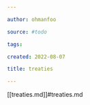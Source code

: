 ```yaml
---

author: ohmanfoo

source: #todo

tags: 

created: 2022-08-07

title: treaties

---
```

[[treaties.md]]#treaties.md